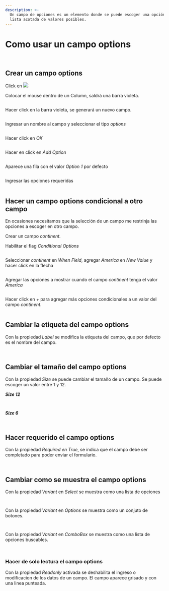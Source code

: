 ```yaml
---
description: >-
  Un campo de opciones es un elemento donde se puede escoger una opción de una
  lista acotada de valores posibles.
---
```


# Como usar un campo options

<div>

<figure><img src="../../.gitbook/assets/image (2).png" alt=""><figcaption></figcaption></figure>

 

<figure><img src="../../.gitbook/assets/VE_Field_Option_Variant_ComboBox_Displayed.png" alt=""><figcaption></figcaption></figure>

</div>

## Crear un campo options

Click en ![](../../.gitbook/assets/VisualEditor\_Action\_InsertField.png)

Colocar el mouse dentro de un Column, saldrá una barra violeta.

<figure><img src="../../.gitbook/assets/VisualEditor_Field_InsertBar.png" alt=""><figcaption></figcaption></figure>

Hacer click en la barra violeta, se generará un nuevo campo.

<figure><img src="../../.gitbook/assets/VisualEditor_Field.png" alt=""><figcaption></figcaption></figure>

Ingresar un nombre al campo y seleccionar el tipo _options_

<figure><img src="../../.gitbook/assets/VE_Types_Option.png" alt=""><figcaption></figcaption></figure>

Hacer click en _OK_

<figure><img src="../../.gitbook/assets/VisualEditor_Field_Option_OK.png" alt=""><figcaption></figcaption></figure>

Hacer en click en _Add Option_

<figure><img src="../../.gitbook/assets/VisualEditor_Field_Option_AddNewValue.png" alt=""><figcaption></figcaption></figure>

Aparece una fila con el valor _Option 1_ por defecto

<figure><img src="../../.gitbook/assets/VisualEditor_Field_Option_DefaultOptions.png" alt=""><figcaption></figcaption></figure>

Ingresar las opciones requeridas

<figure><img src="../../.gitbook/assets/VisualEditor_Field_Option_Options.png" alt=""><figcaption></figcaption></figure>

## Hacer un campo options condicional a otro campo

En ocasiones necesitamos que la selección de un campo me restrinja las opciones a escoger en otro campo.

Crear un campo _continent._

Habilitar el flag _Conditional Options_

<figure><img src="../../.gitbook/assets/VisualEditor_Field_Option_EnableConditional.png" alt=""><figcaption></figcaption></figure>

Seleccionar _continent_ en _When Field_, agregar _America_ en _New Value_ y hacer click en la flecha

<figure><img src="../../.gitbook/assets/VisualEditor_Field_Option_SetUpConditional.png" alt=""><figcaption></figcaption></figure>

Agregar las opciones a mostrar cuando el campo _continent_ tenga el valor _America_

<figure><img src="../../.gitbook/assets/VisualEditor_Field_Option_ConditionalOptions.png" alt=""><figcaption></figcaption></figure>

Hacer click en _+_ para agregar más opciones condicionales a un valor del campo _continent_.

<figure><img src="../../.gitbook/assets/VisualEditor_Field_Option_AddNewValue (1).png" alt=""><figcaption></figcaption></figure>

## Cambiar la etiqueta del campo options

Con la propiedad _Label_ se modifica la etiqueta del campo, que por defecto es el nombre del campo.

<figure><img src="../../.gitbook/assets/VE_Field_Option_Label.png" alt=""><figcaption></figcaption></figure>

<figure><img src="../../.gitbook/assets/VE_Field_Option_Label_Displayed.png" alt=""><figcaption></figcaption></figure>

## Cambiar el tamaño del campo options

Con la propiedad _Size_ se puede cambiar el tamaño de un campo. Se puede escoger un valor entre 1 y 12.

_**Size 12**_

<figure><img src="../../.gitbook/assets/VE_Field_Option_Size_12.png" alt=""><figcaption></figcaption></figure>

<figure><img src="../../.gitbook/assets/VE_Field_Option_Size_12_Displayed.png" alt=""><figcaption></figcaption></figure>

_**Size 6**_

<figure><img src="../../.gitbook/assets/VE_Field_Option_Size_6.png" alt=""><figcaption></figcaption></figure>

<figure><img src="../../.gitbook/assets/VE_Field_Option_Size_6_Displayed.png" alt=""><figcaption></figcaption></figure>

## Hacer requerido el campo options

Con la propiedad _Required en True_, se indica que el campo debe ser completado para poder enviar el formulario.

<figure><img src="../../.gitbook/assets/VE_Field_Option_Requiered_True.png" alt=""><figcaption></figcaption></figure>

<figure><img src="../../.gitbook/assets/VE_Field_Option_Requiered_True_Displayed.png" alt=""><figcaption></figcaption></figure>

## Cambiar como se muestra el campo options

Con la propiedad _Variant_ en _Select_ se muestra como una lista de opciones

<figure><img src="../../.gitbook/assets/VE_Field_Option_Variant_Select.png" alt=""><figcaption></figcaption></figure>

<figure><img src="../../.gitbook/assets/VE_Field_Option_Variant_Select_Displayed.png" alt=""><figcaption></figcaption></figure>

Con la propiedad _Variant_ en _Options_ se muestra como un conjuto de botones.

<figure><img src="../../.gitbook/assets/VE_Field_Option_Variant_Options.png" alt=""><figcaption></figcaption></figure>

<figure><img src="../../.gitbook/assets/image (2).png" alt=""><figcaption></figcaption></figure>

Con la propiedad _Variant_ en _ComboBox_ se muestra como una lista de opciones buscables.

<figure><img src="../../.gitbook/assets/VE_Field_Option_Variant_ComboBox.png" alt=""><figcaption></figcaption></figure>

<figure><img src="../../.gitbook/assets/VE_Field_Option_Variant_ComboBox_Displayed.png" alt=""><figcaption></figcaption></figure>



### Hacer de solo lectura el campo options

Con la propiedad _Readonly_ activada se deshabilita el ingreso o modificacion de los datos de un campo. El campo aparece grisado y con una linea punteada.

<figure><img src="../../.gitbook/assets/VE_Field_Options_Readonly.png" alt=""><figcaption></figcaption></figure>

<figure><img src="../../.gitbook/assets/VE_Field_Options_Readonly_Displayed.png" alt=""><figcaption></figcaption></figure>
